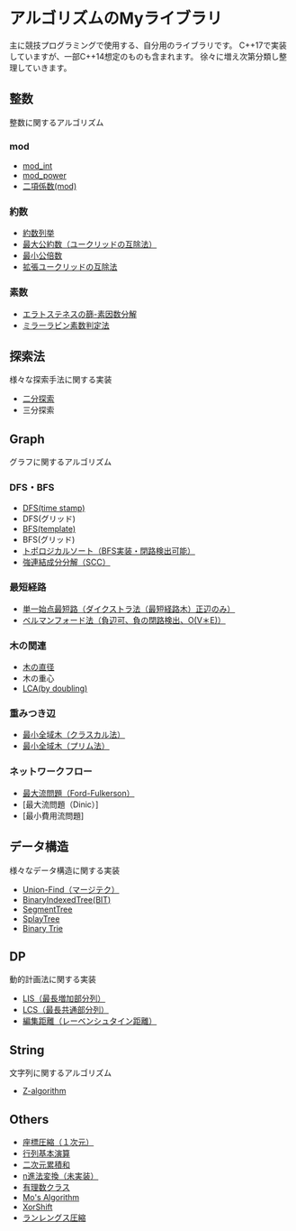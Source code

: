 # アルゴリズムのMyライブラリ
主に競技プログラミングで使用する、自分用のライブラリです。
C++17で実装していますが、一部C++14想定のものも含まれます。
徐々に増え次第分類し整理していきます。

## 整数
整数に関するアルゴリズム

### mod
- [mod_int](https://github.com/shu8Cream/algorithm/blob/main/Mathematics/mod_int.cpp)
- [mod_power](https://github.com/shu8Cream/algorithm/blob/main/Mathematics/mod_power.cpp)
- [二項係数(mod)](https://github.com/shu8Cream/algorithm/blob/main/Mathematics/nCk.cpp)

### 約数
- [約数列挙](https://github.com/shu8Cream/algorithm/blob/main/Mathematics/divisor.cpp)
- [最大公約数（ユークリッドの互除法）](https://github.com/shu8Cream/algorithm/blob/main/Mathematics/gcd.cpp)
- [最小公倍数](https://github.com/shu8Cream/algorithm/blob/main/Mathematics/lcm.cpp)
- [拡張ユークリッドの互除法](https://github.com/shu8Cream/algorithm/blob/main/Mathematics/ext_gcd.cpp)

### 素数
- [エラトステネスの篩-素因数分解](https://github.com/shu8Cream/algorithm/blob/main/Mathematics/eratosthenes.cpp)
- [ミラーラビン素数判定法](https://github.com/shu8Cream/algorithm/blob/main/Mathematics/miller_rabin.cpp)


## 探索法
様々な探索手法に関する実装

- [二分探索](https://github.com/shu8Cream/algorithm/blob/main/binary_search.cpp)
- 三分探索


## Graph
グラフに関するアルゴリズム

### DFS・BFS
- [DFS(time stamp)](https://github.com/shu8Cream/algorithm/blob/main/Graph/dfs.cpp)
- DFS(グリッド)
- [BFS(template)](https://github.com/shu8Cream/algorithm/blob/main/Graph/bfs.cpp)
- BFS(グリッド)
- [トポロジカルソート（BFS実装・閉路検出可能）](https://github.com/shu8Cream/algorithm/blob/main/Graph/topological_sort.cpp)
- [強連結成分分解（SCC）](https://github.com/shu8Cream/algorithm/blob/main/Graph/scc.cpp)

### 最短経路
- [単一始点最短路（ダイクストラ法（最短経路木）正辺のみ）](https://github.com/shu8Cream/algorithm/blob/main/Graph/dijkstra.cpp)
- [ベルマンフォード法（負辺可、負の閉路検出、O(V＊E)）](https://github.com/shu8Cream/algorithm/blob/main/Graph/bellmanford.cpp)

### 木の関連
- [木の直径](https://github.com/shu8Cream/algorithm/blob/main/Graph/tree_diameter.cpp)
- 木の重心
- [LCA(by doubling)](https://github.com/shu8Cream/algorithm/blob/main/Graph/lca.cpp)

### 重みつき辺
- [最小全域木（クラスカル法）](https://github.com/shu8Cream/algorithm/blob/main/Graph/kruskal.cpp)
- [最小全域木（プリム法）](https://github.com/shu8Cream/algorithm/blob/main/Graph/prim.cpp)

### ネットワークフロー
- [最大流問題（Ford-Fulkerson）](https://github.com/shu8Cream/algorithm/blob/main/Graph/FordFulkerson.cpp)
- [最大流問題（Dinic）]
- [最小費用流問題]

## データ構造
様々なデータ構造に関する実装

- [Union-Find（マージテク）](https://github.com/shu8Cream/algorithm/blob/main/DataStructure/unionfind.cpp)
- [BinaryIndexedTree(BIT)](https://github.com/shu8Cream/algorithm/blob/main/DataStructure/BIT.cpp)
- [SegmentTree](https://github.com/shu8Cream/algorithm/blob/main/DataStructure/segment_tree.cpp)
- [SplayTree](https://github.com/shu8Cream/algorithm/blob/main/splay_tree.cpp)
- [Binary Trie](https://github.com/shu8Cream/algorithm/blob/main/DataStructure/binary_trie.cpp)

## DP
動的計画法に関する実装

- [LIS（最長増加部分列）](https://github.com/shu8Cream/algorithm/blob/main/lis.cpp) 
- [LCS（最長共通部分列）](https://github.com/shu8Cream/algorithm/blob/main/LCS.cpp)
- [編集距離（レーベンシュタイン距離）](https://github.com/shu8Cream/algorithm/blob/main/EditDistance.cpp)

## String
文字列に関するアルゴリズム

- [Z-algorithm](https://github.com/shu8Cream/algorithm/blob/main/String/z-algorithm.cpp)


## Others
- [座標圧縮（１次元）](https://github.com/shu8Cream/algorithm/blob/main/Others/compress1.cpp)
- [行列基本演算](https://github.com/shu8Cream/algorithm/blob/main/Others/matrix.cpp)
- [二次元累積和](https://github.com/shu8Cream/algorithm/blob/main/Others/cumulativeSum2D.cpp)
- [n進法変換（未実装）]()
- [有理数クラス](https://github.com/shu8Cream/algorithm/blob/main/Others/RationalNum.cpp)
- [Mo's Algorithm](https://github.com/shu8Cream/algorithm/blob/Others/main/mo_algorithm.cpp)
- [XorShift](https://github.com/shu8Cream/algorithm/blob/main/Others/xorshift.cpp)
- [ランレングス圧縮](https://github.com/shu8Cream/algorithm/blob/main/Others/run_length_encoding.cpp)